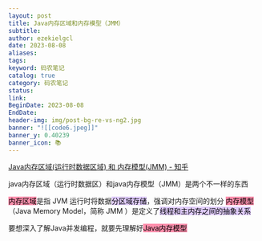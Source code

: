 ```yaml
---
layout: post
title: Java内存区域和内存模型（JMM）
subtitle: 
author: ezekielgcl
date: 2023-08-08
aliases: 
tags: 
keyword: 码农笔记
catalog: true
category: 码农笔记
status: 
link: 
BeginDate: 2023-08-08
EndDate: 
header-img: img/post-bg-re-vs-ng2.jpg
banner: "![[code6.jpeg]]"
banner_y: 0.40239
banner_icon: 📚
---
```


[Java内存区域(运行时数据区域) 和 内存模型(JMM) - 知乎](https://zhuanlan.zhihu.com/p/434541309)


java内存区域（运行时数据区）和java内存模型（JMM）是两个不一样的东西

<mark style="background: #FF5582A6;">内存区域</mark>是指 JVM 运行时将数据<mark style="background: #D2B3FFA6;">分区域存储</mark>，强调对内存空间的划分
<mark style="background: #FF5582A6;">内存模型</mark>（Java Memory Model，简称 JMM ）是定义了<mark style="background: #D2B3FFA6;">线程和主内存之间的抽象关系</mark>

要想深入了解Java并发编程，就要先理解好<mark style="background: #FF5582A6;">Java内存模型</mark>











